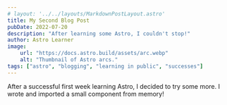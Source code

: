 ```yaml
---
# layout: '../../layouts/MarkdownPostLayout.astro'
title: My Second Blog Post
pubDate: 2022-07-20
description: "After learning some Astro, I couldn't stop!"
author: Astro Learner
image:
    url: "https://docs.astro.build/assets/arc.webp"
    alt: "Thumbnail of Astro arcs."
tags: ["astro", "blogging", "learning in public", "successes"]
---
```

After a successful first week learning Astro, I decided to try some more. I wrote and imported a small component from memory!
